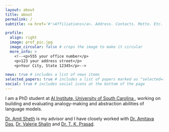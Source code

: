 ```yaml
---
layout: about
title: about
permalink: /
subtitle: <a href='#'>Affiliations</a>. Address. Contacts. Motto. Etc.

profile:
  align: right
  image: prof_pic.jpg
  image_circular: false # crops the image to make it circular
  more_info: >
    <!--<p>555 your office number</p>
    <p>123 your address street</p>
    <p>Your City, State 12345</p>-->

news: true # includes a list of news items
selected_papers: true # includes a list of papers marked as "selected={true}"
social: true # includes social icons at the bottom of the page
---
```


<!--Write your biography here. Tell the world about yourself. Link to your favorite [subreddit](http://reddit.com). You can put a picture in, too. The code is already in, just name your picture `prof_pic.jpg` and put it in the `img/` folder.

Put your address / P.O. box / other info right below your picture. You can also disable any of these elements by editing `profile` property of the YAML header of your `_pages/about.md`. Edit `_bibliography/papers.bib` and Jekyll will render your [publications page](/al-folio/publications/) automatically.

Link to your social media connections, too. This theme is set up to use [Font Awesome icons](https://fontawesome.com/) and [Academicons](https://jpswalsh.github.io/academicons/), like the ones below. Add your Facebook, Twitter, LinkedIn, Google Scholar, or just disable all of them.-->
I am a PhD student at <a href='https://aiisc.ai/index.html'>AI Institute, University of South Carolina </a>, working on building and evaluating analogy-making and abstraction abilities of language models.

<a href='https://amit.aiisc.ai/'>Dr. Amit Sheth</a> is my advisor and I have closely worked with <a href='https://scholar.google.com/citations?user=HYpfhaEAAAAJ&hl=en'>Dr. Amitava Das</a>, <a href='https://scholar.google.fr/citations?hl=en&user=trFx5GIAAAAJ&view_op=list_works&sortby=pubdate'>Dr. Valerie Shalin</a> and <a href='https://scholar.google.com/citations?hl=en&user=Txz94twAAAAJ&view_op=list_works&sortby=pubdate'>Dr. T. K. Prasad</a>.
